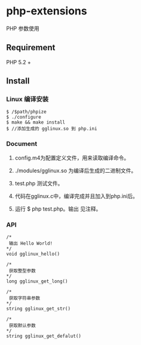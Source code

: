 # php-extensions
PHP 参数使用

## Requirement
PHP 5.2 +

## Install
### Linux 编译安装
```
$ /$path/phpize
$ ./configure
$ make && make install
$ //添加生成的 gglinux.so 到 php.ini

```
### Document
1. config.m4为配置定义文件，用来读取编译命令。

2. ./modules/gglinux.so 为编译后生成的二进制文件。

3. test.php 测试文件。

4. 代码在gglinux.c中，编译完成并且加入到php.ini后。

5. 运行 $ php test.php。输出 见注释。

### API

```
/*
 输出 Hello World!
*/
void gglinux_hello()

/*
 获取整型参数
*/
long gglinux_get_long()

/*
 获取字符串参数
*/
string gglinux_get_str()

/*
 获取默认参数
*/
string gglinux_get_defalut()

